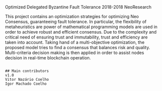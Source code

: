 Optimized Delegated Byzantine Fault Tolerance
2018-2018
NeoResearch

This project contains an optimization strategies for optimizing Neo Consensus,  guaranteeing fault tolerance.
In particular, the flexibility of metaheuristics are power of mathematical programming models are used in order to
achieve robust and efficient consensus.
Due to the complexity and critical need of ensuring trust and immutability, trust and efficiency are taken into account.
Taking hand of a multi-objective optimization, the proposed model tries to find a consensus that balances
risk and quality.
Multi-criteria decision making is then applied in order to assist nodes decision in real-time blockchain operation.

~~~

## Main contributors
v1.0
Vitor Nazário Coelho
Igor Machado Coelho
